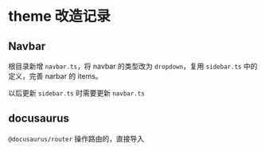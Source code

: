 # theme 改造记录

## Navbar

根目录新增 `navbar.ts`，将 navbar 的类型改为 `dropdown`，复用 `sidebar.ts` 中的定义，完善 narbar 的 items。

以后更新 `sidebar.ts` 时需要更新 `navbar.ts`

## docusaurus

`@docusaurus/router` 操作路由的，直接导入
